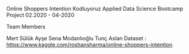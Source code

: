 Online Shoppers Intention
Kodluyoruz Applied Data Science Bootcamp Project 02.2020 - 04-2020

Team Members

Mert Sülük
Ayşe Sena Modanlıoğlu
Tunç Aslan
Dataset : https://www.kaggle.com/roshansharma/online-shoppers-intention
